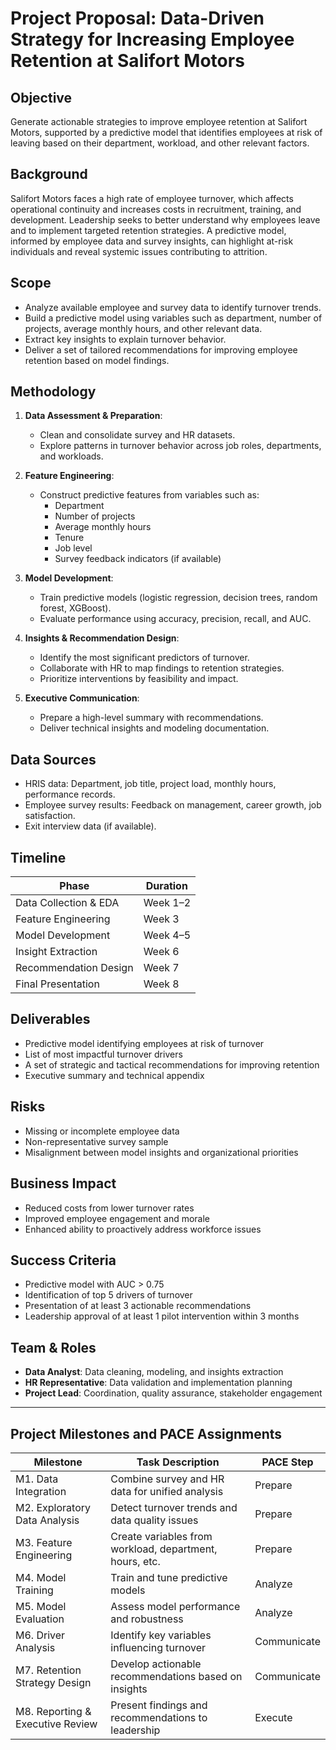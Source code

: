 # Project Proposal: Data-Driven Strategy for Increasing Employee Retention at Salifort Motors

## Objective
Generate actionable strategies to improve employee retention at Salifort Motors, supported by a predictive model that identifies employees at risk of leaving based on their department, workload, and other relevant factors.

## Background
Salifort Motors faces a high rate of employee turnover, which affects operational continuity and increases costs in recruitment, training, and development. Leadership seeks to better understand why employees leave and to implement targeted retention strategies. A predictive model, informed by employee data and survey insights, can highlight at-risk individuals and reveal systemic issues contributing to attrition.

## Scope
- Analyze available employee and survey data to identify turnover trends.
- Build a predictive model using variables such as department, number of projects, average monthly hours, and other relevant data.
- Extract key insights to explain turnover behavior.
- Deliver a set of tailored recommendations for improving employee retention based on model findings.

## Methodology
1. **Data Assessment & Preparation**:
   - Clean and consolidate survey and HR datasets.
   - Explore patterns in turnover behavior across job roles, departments, and workloads.

2. **Feature Engineering**:
   - Construct predictive features from variables such as:
     - Department
     - Number of projects
     - Average monthly hours
     - Tenure
     - Job level
     - Survey feedback indicators (if available)

3. **Model Development**:
   - Train predictive models (logistic regression, decision trees, random forest, XGBoost).
   - Evaluate performance using accuracy, precision, recall, and AUC.

4. **Insights & Recommendation Design**:
   - Identify the most significant predictors of turnover.
   - Collaborate with HR to map findings to retention strategies.
   - Prioritize interventions by feasibility and impact.

5. **Executive Communication**:
   - Prepare a high-level summary with recommendations.
   - Deliver technical insights and modeling documentation.

## Data Sources
- HRIS data: Department, job title, project load, monthly hours, performance records.
- Employee survey results: Feedback on management, career growth, job satisfaction.
- Exit interview data (if available).

## Timeline

| Phase                     | Duration         |
|--------------------------|------------------|
| Data Collection & EDA    | Week 1–2         |
| Feature Engineering      | Week 3           |
| Model Development        | Week 4–5         |
| Insight Extraction       | Week 6           |
| Recommendation Design    | Week 7           |
| Final Presentation       | Week 8           |

## Deliverables
- Predictive model identifying employees at risk of turnover
- List of most impactful turnover drivers
- A set of strategic and tactical recommendations for improving retention
- Executive summary and technical appendix

## Risks
- Missing or incomplete employee data
- Non-representative survey sample
- Misalignment between model insights and organizational priorities

## Business Impact
- Reduced costs from lower turnover rates
- Improved employee engagement and morale
- Enhanced ability to proactively address workforce issues

## Success Criteria
- Predictive model with AUC > 0.75
- Identification of top 5 drivers of turnover
- Presentation of at least 3 actionable recommendations
- Leadership approval of at least 1 pilot intervention within 3 months

## Team & Roles
- **Data Analyst**: Data cleaning, modeling, and insights extraction
- **HR Representative**: Data validation and implementation planning
- **Project Lead**: Coordination, quality assurance, stakeholder engagement

---

## Project Milestones and PACE Assignments

| Milestone                                | Task Description                                                                 | PACE Step      |
|------------------------------------------|----------------------------------------------------------------------------------|----------------|
| M1. Data Integration                     | Combine survey and HR data for unified analysis                                 | Prepare        |
| M2. Exploratory Data Analysis            | Detect turnover trends and data quality issues                                  | Prepare        |
| M3. Feature Engineering                  | Create variables from workload, department, hours, etc.                         | Prepare        |
| M4. Model Training                       | Train and tune predictive models                                                | Analyze        |
| M5. Model Evaluation                     | Assess model performance and robustness                                         | Analyze        |
| M6. Driver Analysis                      | Identify key variables influencing turnover                                     | Communicate    |
| M7. Retention Strategy Design            | Develop actionable recommendations based on insights                            | Communicate    |
| M8. Reporting & Executive Review         | Present findings and recommendations to leadership                              | Execute        |
